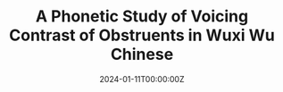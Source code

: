 ---
title: A Phonetic Study of Voicing Contrast of Obstruents in Wuxi Wu Chinese
summary: Presented on LPP Graduate Thesis Workshop
authors: 
 - admin
tags: 
 - Wuxi Wu
categories: []
date: '2024-01-11T00:00:00Z'
url_pdf: uploads/thesis workshop.pdf
---
